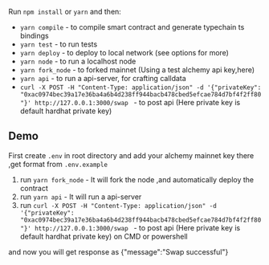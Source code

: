 Run `npm install` or `yarn` and then:

- `yarn compile` - to compile smart contract and generate typechain ts bindings
- `yarn test` - to run tests
- `yarn deploy` - to deploy to local network (see options for more)
- `yarn node` - to run a localhost node
- `yarn fork_node` - to forked mainnet (Using a test alchemy api key,here)
- `yarn api` - to run a api-server, for crafting calldata
- `curl -X POST -H "Content-Type: application/json" -d '{"privateKey": "0xac0974bec39a17e36ba4a6b4d238ff944bacb478cbed5efcae784d7bf4f2ff80"}' http://127.0.0.1:3000/swap ` - to post api (Here private key is default hardhat private key)

## Demo

First create `.env` in root directory and add your alchemy mainnet key there ,get format from `.env.example`

1. run `yarn fork_node` - It will fork the node ,and automatically deploy the contract
2. run `yarn api` - It will run a api-server
3. run `curl -X POST -H "Content-Type: application/json" -d '{"privateKey": "0xac0974bec39a17e36ba4a6b4d238ff944bacb478cbed5efcae784d7bf4f2ff80"}' http://127.0.0.1:3000/swap ` - to post api (Here private key is default hardhat private key) on CMD or powershell

and now you will get response as {"message":"Swap successful"}
